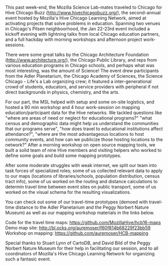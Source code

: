 This past week-end, the Mozilla Science Lab-mates traveled to Chicago for Hive Chicago Buzz (http://www.hivechicagobuzz.org/), the second-annual event hosted by Mozilla's Hive Chicago Learning Network, aimed at activating projects that solve problems in education. Spanning two venues in Chicago's Pilsen neighboorhood, the Jan 22-23rd event included a kickoff evening with lightning talks from local Chicago education partners, and a full hackday with morning workshops and afternoon project work-sessions.

There were some great talks by the Chicago Architecture Foundation (http://www.architecture.org/), the Chicago Public Library, and reps from various education programs in Chicago schools, and perhaps what was most interesting, was the amount of Science! The event drew participants from the Adler Planetarium, the Chicago Academy of Sciences, the Science Chicago - Life's a Lab organizing crew; it featured a inter-generational crowd of students, educators, and service providers with peripheral if not direct backgrounds in physics, chemistry, and the arts.

For our part, the MSL helped with setup and some on-site logistics, and hosted a 90 min workshop and 4 hour work-session on mapping education/participant data for the Hive networks. We tackled questions like "where are areas of need or neglect for educational programs?" "what census and demographic data might help us understand the communities that our programs serve", "how does travel to educational institutions affect attendance?", "where are the most advantageous locations to host community events, and how can we publicize those hosting locations to the network?" After a morning workshop on open source mapping tools, we built a solid team of nine Hive members and visiting helpers who worked to define some goals and build some mapping prototypes. 

After some moderate struggles with weak internet, we split our team into task forces of specialized roles; some of us collected relevant data to apply to our maps (locations of libraries/schools, population distribution, census tract info), some of us worked on the routing and distance calculations to determin travel time between event sites on public transport, some of us worked on the visual schema for the resulting visualizations. 

You can check out some of our travel-time prototypes (demoed with travel-time distance to the Adler Planetarium and the Peggy Norbert Nature Museum) as well as our mapping workshop materials in the links below. 

Code for the travel time maps: https://github.com/MozillaHive/hcb16-maps
Demo map site: http://bl.ocks.org/auremoser/f60f814b68229f23bb59
Workshop on mapping: https://github.com/auremoser/HCB-mapping

Special thanks to Stuart Lynn of CartoDB, and David Bild of the Peggy Norbert Nature Museum for their help in facilitating our session, and to all coordinators of Mozilla's Hive Chicago Learning Network for organizing such a fantasic event.

